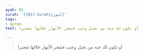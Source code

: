 ```yaml
---
ayah: 91
surah: '[[017-Surah|سورة]]'
tags:
- quran
text: أو تكون لك جنة من نخيل وعنب فتفجر الأنهار خلالها تفجيرا

---
```

> أو تكون لك جنة من نخيل وعنب فتفجر الأنهار خلالها تفجيرا
